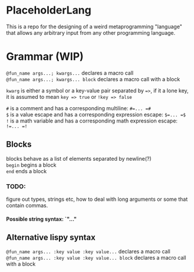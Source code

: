 # PlaceholderLang
This is a repo for the designing of a weird metaprogramming "language" that allows any arbitrary input from any other programming language.  

# Grammar (WIP)
`@fun_name args...; kwargs...` declares a macro call  
`@fun_name args...; kwargs... block` declares a macro call with a block  

`kwarg` is either a symbol or a key-value pair separated by `=>`, if it a lone key, it is assumed to mean `key => true` or `!key => false`

`#` is a comment and has a corresponding multiline: `#=... =#`  
`$` is a value escape and has a corresponding expression escape: `$=... =$`  
`!` is a math variable and has a corresponding math expression escape: `!=... =!` 

## Blocks
blocks behave as a list of elements separated by newline(?)  
`begin` begins a block  
`end` ends a block

### TODO:
figure out types, strings etc, how to deal with long arguments or some that contain commas.  
#### Possible string syntax: `"..."

## Alternative lispy syntax
`@fun_name args... :key value :key value...` declares a macro call  
`@fun_name args... :key value :key value... block` declares a macro call with a block  
